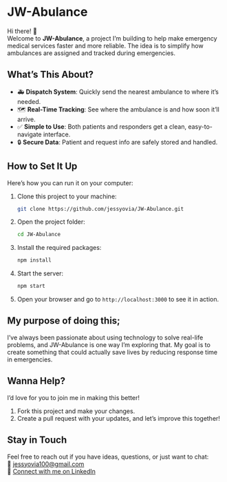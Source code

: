 # JW-Abulance

Hi there! 👋  
Welcome to **JW-Abulance**, a project I’m building to help make emergency medical services faster and more reliable. The idea is to simplify how ambulances are assigned and tracked during emergencies.  

## What’s This About?

- 🚑 **Dispatch System**: Quickly send the nearest ambulance to where it’s needed.  
- 🗺️ **Real-Time Tracking**: See where the ambulance is and how soon it’ll arrive.  
- ✅ **Simple to Use**: Both patients and responders get a clean, easy-to-navigate interface.  
- 🔒 **Secure Data**: Patient and request info are safely stored and handled.

## How to Set It Up

Here’s how you can run it on your computer:  

1. Clone this project to your machine:  
   ```bash
   git clone https://github.com/jessyovia/JW-Abulance.git
   ```
2. Open the project folder:  
   ```bash
   cd JW-Abulance
   ```
3. Install the required packages:  
   ```bash
   npm install
   ```
4. Start the server:  
   ```bash
   npm start
   ```
5. Open your browser and go to `http://localhost:3000` to see it in action.  

## My purpose of doing this;

I’ve always been passionate about using technology to solve real-life problems, and JW-Abulance is one way I’m exploring that. My goal is to create something that could actually save lives by reducing response time in emergencies.

## Wanna Help?

I’d love for you to join me in making this better!  

1. Fork this project and make your changes.  
2. Create a pull request with your updates, and let’s improve this together!  

## Stay in Touch  

Feel free to reach out if you have ideas, questions, or just want to chat:  
📧 [jessyovia100@gmail.com](mailto:jessyovia100@gmail.com)  
🔗 [Connect with me on LinkedIn](https://www.linkedin.com/in/jessica-oviahon-836719289/)  

